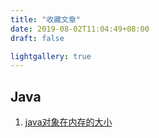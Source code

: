 ```yaml
---
title: "收藏文章"
date: 2019-08-02T11:04:49+08:00
draft: false

lightgallery: true
---
```


## Java

1. [java对象在内存的大小](https://www.cnblogs.com/ulysses-you/p/10060463.html)

